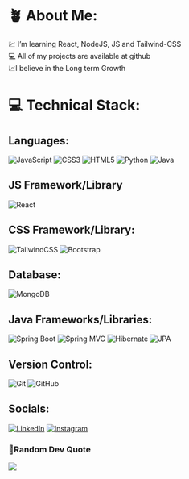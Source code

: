 # 🪴 About Me:
💹 I’m learning React, NodeJS, JS and Tailwind-CSS<br>💻 All of my projects are available at github<br>📈I believe in the Long term Growth

# 💻 Technical Stack:
## Languages:
![JavaScript](https://img.shields.io/badge/javascript-%23323330.svg?style=for-the-badge&logo=javascript&logoColor=%23F7DF1E) ![CSS3](https://img.shields.io/badge/css3-%231572B6.svg?style=for-the-badge&logo=css3&logoColor=white) ![HTML5](https://img.shields.io/badge/html5-%23E34F26.svg?style=for-the-badge&logo=html5&logoColor=white) ![Python](https://img.shields.io/badge/python-3670A0?style=for-the-badge&logo=python&logoColor=ffdd54) ![Java](https://img.shields.io/badge/java-%23ED8B00.svg?style=for-the-badge&logo=java&logoColor=white)

## JS Framework/Library
 ![React](https://img.shields.io/badge/react-%2320232a.svg?style=for-the-badge&logo=react&logoColor=%2361DAFB)

## CSS Framework/Library:
 ![TailwindCSS](https://img.shields.io/badge/tailwindcss-%2338B2AC.svg?style=for-the-badge&logo=tailwind-css&logoColor=white) ![Bootstrap](https://img.shields.io/badge/bootstrap-%23563D7C.svg?style=for-the-badge&logo=bootstrap&logoColor=white)

## Database:
 ![MongoDB](https://img.shields.io/badge/MongoDB-%234ea94b.svg?style=for-the-badge&logo=mongodb&logoColor=white)
## Java Frameworks/Libraries:
![Spring Boot](https://img.shields.io/badge/springboot-%236DB33F.svg?style=for-the-badge&logo=springboot&logoColor=white) 
![Spring MVC](https://img.shields.io/badge/springmvc-%236DB33F.svg?style=for-the-badge&logo=spring&logoColor=white) 
![Hibernate](https://img.shields.io/badge/hibernate-%23232F3E.svg?style=for-the-badge&logo=hibernate&logoColor=white) 
![JPA](https://img.shields.io/badge/JPA-%236DB33F.svg?style=for-the-badge&logo=java&logoColor=white) 


## Version Control:
![Git](https://img.shields.io/badge/git-%23F05033.svg?style=for-the-badge&logo=git&logoColor=white)
![GitHub](https://img.shields.io/badge/github-%23121011.svg?style=for-the-badge&logo=github&logoColor=white)

##  Socials:
[![LinkedIn](https://img.shields.io/badge/LinkedIn-%230077B5.svg?logo=linkedin&logoColor=white)](https://www.linkedin.com/in/omprakash-gutta-88799822a) [![Instagram](https://img.shields.io/badge/Instagram-%23E4405F.svg?logo=Instagram&logoColor=white)](https://instagram.com/afridi_126) 


###  🤌Random Dev Quote
![](https://quotes-github-readme.vercel.app/api?theme=afridi)
